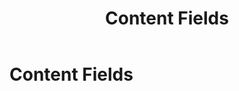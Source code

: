 ﻿---
uid: content-fields
locale: en
title: Content Fields
dnneditions: DNN Platform, Evoq Content,Evoq Engage
dnnversion: 09.02.00
related-topics: 
---

# Content Fields
